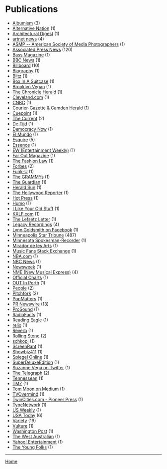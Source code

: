 # Publications

  * [Albumism](./albumism/) (3)
  * [Alternative Nation](./alternative-nation/) (1)
  * [Architectural Digest](./architectural-digest/) (1)
  * [artnet news](./artnet-news/) (4)
  * [ASMP -- American Society of Media Photographers](./asmp-american-society-of-media-photographers/) (1)
  * [Associated Press News](./associated-press-news/) (120)
  * [Bass Magazine](./bass-magazine/) (1)
  * [BBC News](./bbc-news/) (1)
  * [Billboard](./billboard/) (10)
  * [Biography](./biography/) (1)
  * [Blitz](./blitz/) (1)
  * [Box In A Suitcase](./box-in-a-suitcase/) (1)
  * [Brooklyn Vegan](./brooklyn-vegan/) (1)
  * [The Chronicle Herald](./the-chronicle-herald/) (1)
  * [Cleveland.com](./cleveland-com/) (1)
  * [CNBC](./cnbc/) (1)
  * [Courier-Gazette & Camden Herald](./courier-gazette-camden-herald/) (1)
  * [Cuepoint](./cuepoint/) (1)
  * [The Current](./the-current/) (2)
  * [De Tijd](./de-tijd/) (1)
  * [Democracy Now](./democracy-now/) (1)
  * [El Mundo](./el-mundo/) (1)
  * [Esquire](./esquire/) (5)
  * [Essence](./essence/) (1)
  * [EW (Entertainment Weekly)](./ew-entertainment-weekly/) (1)
  * [Far Out Magazine](./far-out-magazine/) (1)
  * [The Fashion Law](./the-fashion-law/) (1)
  * [Forbes](./forbes/) (2)
  * [Funk-U](./funk-u/) (1)
  * [The GRAMMYs](./the-grammys/) (1)
  * [The Guardian](./the-guardian/) (1)
  * [Herald Sun](./herald-sun/) (1)
  * [The Hollywood Reporter](./the-hollywood-reporter/) (1)
  * [Hot Press](./hot-press/) (1)
  * [Humo](./humo/) (1)
  * [I Like Your Old Stuff](./i-like-your-old-stuff/) (1)
  * [KXLF.com](./kxlf-com/) (1)
  * [The Lefsetz Letter](./the-lefsetz-letter/) (1)
  * [Legacy Recordings](./legacy-recordings/) (4)
  * [Lynn Goldsmith on Facebook](./lynn-goldsmith-on-facebook/) (1)
  * [Minneapolis Star Tribune](./minneapolis-star-tribune/) (487)
  * [Minnesota Spokesman-Recorder](./minnesota-spokesman-recorder/) (1)
  * [Mirador de les Arts](./mirador-de-les-arts/) (1)
  * [Music Fans Stack Exchange](./music-fans-stack-exchange/) (1)
  * [NBA.com](./nba-com/) (1)
  * [NBC News](./nbc-news/) (1)
  * [Newsweek](./newsweek/) (1)
  * [NME (New Musical Express)](./nme-new-musical-express/) (4)
  * [Official Charts](./official-charts/) (1)
  * [OUT In Perth](./out-in-perth/) (1)
  * [People](./people/) (2)
  * [Pitchfork](./pitchfork/) (2)
  * [PopMatters](./popmatters/) (1)
  * [PR Newswire](./pr-newswire/) (13)
  * [ProSound](./prosound/) (1)
  * [RadioFacts](./radiofacts/) (1)
  * [Reading Eagle](./reading-eagle/) (1)
  * [relix](./relix/) (1)
  * [Reverb](./reverb/) (1)
  * [Rolling Stone](./rolling-stone/) (2)
  * [schkopi](./schkopi/) (1)
  * [ScreenRant](./screenrant/) (1)
  * [Showbiz411](./showbiz411/) (1)
  * [Spiegel Online](./spiegel-online/) (1)
  * [SuperDeluxeEdition](./superdeluxeedition/) (1)
  * [Suzanne Vega on Twitter](./suzanne-vega-on-twitter/) (1)
  * [The Telegraph](./the-telegraph/) (2)
  * [Tennessean](./tennessean/) (1)
  * [TMZ](./tmz/) (1)
  * [Tom Moon on Medium](./tom-moon-on-medium/) (1)
  * [TVOvermind](./tvovermind/) (1)
  * [TwinCities.com - Pioneer Press](./twincities-com-pioneer-press/) (1)
  * [TypeNetwork](./typenetwork/) (1)
  * [US Weekly](./us-weekly/) (1)
  * [USA Today](./usa-today/) (6)
  * [Variety](./variety/) (19)
  * [Vulture](./vulture/) (1)
  * [Washington Post](./washington-post/) (1)
  * [The West Australian](./the-west-australian/) (1)
  * [Yahoo! Entertainment](./yahoo-entertainment/) (1)
  * [The Young Folks](./the-young-folks/) (1)

----

[Home](../)
